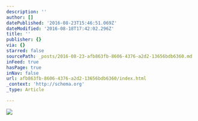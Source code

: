 ```yaml
---
description: ''
author: []
datePublished: '2016-08-23T15:46:51.069Z'
dateModified: '2016-08-18T17:42:02.296Z'
title: ''
publisher: {}
via: {}
starred: false
sourcePath: _posts/2016-08-23-afb863fb-8606-4376-a2d2-13656bdb6360.md
inFeed: true
hasPage: true
inNav: false
url: afb863fb-8606-4376-a2d2-13656bdb6360/index.html
_context: 'http://schema.org'
_type: Article

---
```

![](https://the-grid-user-content.s3-us-west-2.amazonaws.com/95a18b39-e2be-40e3-9fc1-ef71122cbc41.jpg)